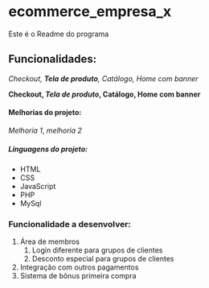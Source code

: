# ecommerce_empresa_x
Este é o Readme do programa

## Funcionalidades:

_Checkout, **Tela de produto**, Catálogo, Home com banner_

**Checkout, _Tela de produto_, Catálogo, Home com banner**

#### Melhorias do projeto:

_Melhoria 1_, _melhoria 2_

##### Linguagens do projeto:
* HTML
* CSS
* JavaScript
* PHP
* MySql

### Funcionalidade a desenvolver:
  1. Área de membros
     1. Login diferente para grupos de clientes
     2. Desconto especial para grupos de clientes
  3. Integração com outros pagamentos
  4. Sistema de bônus primeira compra


     
